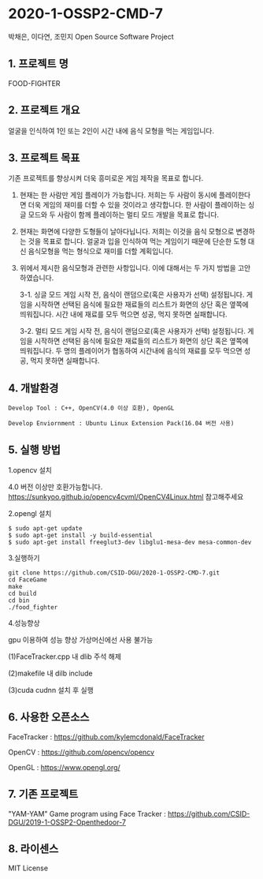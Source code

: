 # 2020-1-OSSP2-CMD-7
박채은, 이다연, 조민지
Open Source Software Project

## 1. 프로젝트 명
FOOD-FIGHTER


## 2. 프로젝트 개요
얼굴을 인식하여 1인 또는 2인이 시간 내에 음식 모형을 먹는 게임입니다.


## 3. 프로젝트 목표
기존 프로젝트를 향상시켜 더욱 흥미로운 게임 제작을 목표로 합니다. 

1. 현재는 한 사람만 게임 플레이가 가능합니다. 저희는 두 사람이 동시에 플레이한다면 더욱 게임의 재미를 더할 수 있을 것이라고 생각합니다. 한 사람이 플레이하는 싱글 모드와 두 사람이 함께 플레이하는 멀티 모드 개발을 목표로 합니다.

2. 현재는 화면에 다양한 도형들이 날아다닙니다. 저희는 이것을 음식 모형으로 변경하는 것을 목표로 합니다. 얼굴과 입을 인식하여 먹는 게임이기 때문에 단순한 도형 대신 음식모형을 먹는 형식으로 재미를 더할 계획입니다.

3. 위에서 제시한 음식모형과 관련한 사항입니다. 이에 대해서는 두 가지 방법을 고안하였습니다.

    3-1. 싱글 모드 게임 시작 전, 음식이 랜덤으로(혹은 사용자가 선택) 설정됩니다. 게임을 시작하면 선택된 음식에 필요한 재료들의 리스트가 화면의 상단 혹은 옆쪽에 띄워집니다. 시간 내에 재료를 모두 먹으면 성공, 먹지 못하면 실패합니다.

    3-2. 멀티 모드 게임 시작 전, 음식이 랜덤으로(혹은 사용자가 선택) 설정됩니다. 게임을 시작하면 선택된 음식에 필요한 재료들의 리스트가 화면의 상단 혹은 옆쪽에 띄워집니다. 두 명의 플레이어가 협동하여 시간내에 음식의 재료를 모두 먹으면 성공, 먹지 못하면 실패합니다.


## 4. 개발환경
```
Develop Tool : C++, OpenCV(4.0 이상 호환), OpenGL

Develop Enviornment : Ubuntu Linux Extension Pack(16.04 버전 사용)
```

## 5. 실행 방법
1.opencv 설치

4.0 버전 이상만 호환가능합니다.
https://sunkyoo.github.io/opencv4cvml/OpenCV4Linux.html 
참고해주세요

2.opengl 설치
```
$ sudo apt-get update
$ sudo apt-get install -y build-essential
$ sudo apt-get install freeglut3-dev libglu1-mesa-dev mesa-common-dev
```
3.실행하기
```
git clone https://github.com/CSID-DGU/2020-1-OSSP2-CMD-7.git
cd FaceGame
make
cd build
cd bin
./food_fighter
```
4.성능향상

gpu 이용하여 성능 향상
가상머신에선 사용 불가능

(1)FaceTracker.cpp 내 dlib 주석 해제

(2)makefile 내 dilb include

(3)cuda cudnn 설치 후 실행


## 6. 사용한 오픈소스
FaceTracker : https://github.com/kylemcdonald/FaceTracker

OpenCV : https://github.com/opencv/opencv

OpenGL : https://www.opengl.org/


## 7. 기존 프로젝트
"YAM-YAM" Game program using Face Tracker : https://github.com/CSID-DGU/2019-1-OSSP2-Openthedoor-7


## 8. 라이센스
MIT License


